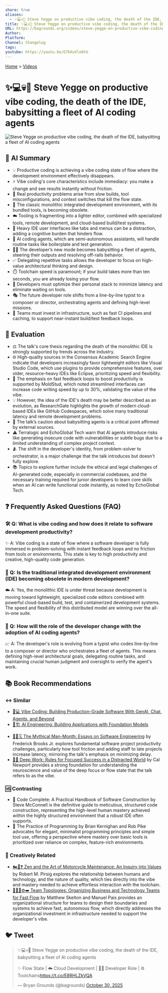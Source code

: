 ```yaml
---
share: true
aliases:
  - ✨💻💀🤖 Steve Yegge on productive vibe coding, the death of the IDE, babysitting a fleet of AI coding agents
title: ✨💻💀🤖 Steve Yegge on productive vibe coding, the death of the IDE, babysitting a fleet of AI coding agents
URL: https://bagrounds.org/videos/steve-yegge-on-productive-vibe-coding-the-death-of-the-ide-babysitting-a-fleet-of-ai-coding-agents
Author:
Platform:
Channel: Changelog
tags:
youtube: https://youtu.be/G7kXuVlo6tU
---
```

[Home](../index.md) > [Videos](./index.md)  
# ✨💻💀🤖 Steve Yegge on productive vibe coding, the death of the IDE, babysitting a fleet of AI coding agents  
![Steve Yegge on productive vibe coding, the death of the IDE, babysitting a fleet of AI coding agents](https://youtu.be/G7kXuVlo6tU)  
  
## 🤖 AI Summary  
* 💡 Productive coding is achieving a vibe coding state of flow where the development environment effectively disappears.  
* ⚡ Vibe coding's core characteristics include immediacy: you make a change and see results instantly without friction.  
* 🛑 Real productivity problems arise from slow builds, tool misconfigurations, and context switches that kill the flow state.  
* 🔪 The classic monolithic integrated development environment, with its bundled tools, is becoming obsolete.  
* ☁️ Tooling is fragmenting into a lighter editor, combined with specialized tools, remote development, and cloud-based build/test systems.  
* 🧠 Heavy IDE user interfaces like tabs and menus can be a distraction, adding a cognitive burden that hinders flow.  
* 🤖 AI coding agents, which are semi-autonomous assistants, will handle routine tasks like boilerplate and test generation.  
* 🧑‍🍼 The developer’s new mode becomes babysitting a fleet of agents, steering their outputs and resolving off-rails behavior.  
* ✅ Delegating repetitive tasks allows the developer to focus on high-value architectural thinking and design.  
* ⏱️ Toolchain speed is paramount; if your build takes more than ten seconds, you are already losing your flow.  
* 🎯 Developers must optimize their personal stack to minimize latency and eliminate waiting on tools.  
* 🎭 The future developer role shifts from a line-by-line typist to a composer or director, orchestrating agents and defining high-level missions.  
* 💸 Teams must invest in infrastructure, such as fast CI pipelines and caching, to support near-instant build/test feedback loops.  
  
## 🤔 Evaluation  
* ⚖️ The talk's core thesis regarding the death of the monolithic IDE is strongly supported by trends across the industry.  
* 🌐 High-quality sources in the Consensus Academic Search Engine indicate that developers increasingly favor lightweight editors like Visual Studio Code, which use plugins to provide comprehensive features, over older, resource-heavy IDEs like Eclipse, prioritizing speed and flexibility.  
* 🚀 The emphasis on fast feedback loops to boost productivity is supported by MoldStud, which noted streamlined interfaces can increase code writing speed by up to 30%, validating the value of the vibe.  
* 💡 However, the idea of the IDE's death may be better described as an evolution, as ResearchGate highlights the growth of modern cloud-based IDEs like GitHub Codespaces, which solve many traditional latency and remote development problems.  
* 🤖 The talk’s caution about babysitting agents is a critical point affirmed by external sources.  
* ⚠️ Terralogic and EchoGlobal Tech warn that AI agents introduce risks like generating insecure code with vulnerabilities or subtle bugs due to a limited understanding of complex project context.  
* 🫂 The shift in the developer's identity, from problem-solver to orchestrator, is a major challenge that the talk introduces but doesn't fully explore.  
* 📚 Topics to explore further include the ethical and legal challenges of AI-generated code, especially in commercial codebases, and the necessary training required for junior developers to learn core skills when an AI can write functional code instantly, as noted by EchoGlobal Tech.  
  
## ❓ Frequently Asked Questions (FAQ)  
### 🛠️ Q: What is vibe coding and how does it relate to software development productivity?  
✨ A: Vibe coding is a state of flow where a software developer is fully immersed in problem-solving with instant feedback loops and no friction from tools or environments. This state is key to high productivity and creative, high-quality code generation.  
  
### 🔪 Q: Is the traditional integrated development environment (IDE) becoming obsolete in modern development?  
☁️ A: Yes, the monolithic IDE is under threat because development is moving toward lightweight, specialized code editors combined with powerful cloud-based build, test, and containerized development systems. The speed and flexibility of this distributed model are winning over the all-in-one suite.  
  
### 🤖 Q: How will the role of the developer change with the adoption of AI coding agents?  
📈 A: The developer's role is evolving from a typist who codes line-by-line to a composer or director who orchestrates a fleet of agents. This means defining high-level architectural goals, delegating routine tasks, and maintaining crucial human judgment and oversight to verify the agent's work.  
  
## 📚 Book Recommendations  
### ↔️ Similar  
- [🤖💻 Vibe Coding: Building Production-Grade Software With GenAI, Chat, Agents, and Beyond](../books/vibe-coding-building-production-grade-software-with-genai-chat-agents-and-beyond.md)  
- [🤖🏗️ AI Engineering: Building Applications with Foundation Models](../books/ai-engineering-building-applications-with-foundation-models.md)  
* [🦄👤🗓️ The Mythical Man-Month: Essays on Software Engineering](../books/the-mythical-man-month.md) by Frederick Brooks Jr. explores fundamental software project productivity challenges, particularly how tool friction and adding staff to late projects increase latency, mirroring the talk's emphasis on minimizing delay.  
* [🤿💼 Deep Work: Rules for Focused Success in a Distracted World](../books/deep-work.md) by Cal Newport provides a strong foundation for understanding the neuroscience and value of the deep focus or flow state that the talk refers to as the vibe.  
  
### 🆚 Contrasting  
* 📗 Code Complete: A Practical Handbook of Software Construction by Steve McConnell is the definitive guide to meticulous, structured code construction, representing the high-level human mastery achieved *within* the highly structured environment that a robust IDE often supports.  
* 📙 The Practice of Programming by Brian Kernighan and Rob Pike advocates for elegant, minimalist programming principles and simple tool use, offering a perspective where mastery over basic tools is prioritized over reliance on complex, feature-rich environments.  
  
### 🎨 Creatively Related  
* [🏍️🧘❓ Zen and the Art of Motorcycle Maintenance: An Inquiry into Values](../books/zen-and-the-art-of-motorcycle-maintenance-an-inquiry-into-values.md) by Robert M. Pirsig explores the relationship between humans and technology, and the nature of quality, which ties directly into the vibe and mastery needed to achieve effortless interaction with the toolchain.  
* [🧑‍🤝‍🧑⚙️➡️ Team Topologies: Organizing Business and Technology Teams for Fast Flow](../books/team-topologies-organizing-business-and-technology-teams-for-fast-flow.md) by Matthew Skelton and Manuel Pais provides an organizational structure for teams to design their boundaries and systems to achieve fast, autonomous flow, which directly addresses the organizational investment in infrastructure needed to support the developer's vibe.  
  
## 🐦 Tweet  
<blockquote class="twitter-tweet" data-theme="dark"><p lang="en" dir="ltr">✨💻💀🤖 Steve Yegge on productive vibe coding, the death of the IDE, babysitting a fleet of AI coding agents<br><br>✨ Flow State | ☁️ Cloud Development | 🧑‍💻 Developer Role | ⚙️ Toolchains<a href="https://t.co/E8RHLZkVQA">https://t.co/E8RHLZkVQA</a></p>&mdash; Bryan Grounds (@bagrounds) <a href="https://twitter.com/bagrounds/status/1983712966605467736?ref_src=twsrc%5Etfw">October 30, 2025</a></blockquote> <script async src="https://platform.twitter.com/widgets.js" charset="utf-8"></script>